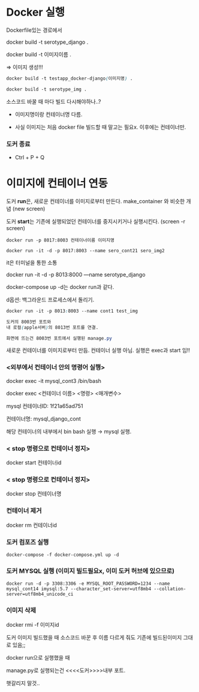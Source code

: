 
# Docker 실행 

Dockerfile있는 경로에서

docker build -t serotype_django .

docker build  -t   이미지이름 .

⇒ 이미지 생성!!!

```css
docker build -t testapp_docker-django(이미지명) .

docker build -t serotype_img .
```

소스코드 바꿀 때 마다 빌드 다시해야하나..?

- 이미지명이랑 컨테이너명 다름.

- 사실 이미지는 처음 docker file 빌드할 때 말고는 필요x. 이후에는 컨테이너만.

### 도커 종료
- Ctrl + P + Q

# 이미지에 컨테이너 연동 

도커 **run**은, 새로운 컨테이너를 이미지로부터 만든다. make_container 와 비슷한 개념 (new screen)

도커 **start**는 기존에 실행되었던 컨테이너를 중지시키거나 실행시킨다.  (screen -r screen)

```
docker run -p 8017:8003 컨테이너이름 이미지명

docker run -it -d -p 8017:8003 --name sero_cont21 sero_img2
```
it은 터미널을 통한 소통

docker run -it -d -p 8013:8000 —name serotype_django

docker-compose up -d는 docker run과 같다.

d옵션: 백그라운드 프로세스에서 돌리기.

```css
docker run -it -p 8013:8003 --name cont1 test_img

도커의 8003번 포트와
내 로컬(apple서버)의 8013번 포트를 연결.

화면에 뜨는건 8003번 포트에서 실행된 manage.py

```

새로운 컨테이너를 이미지로부터 만듬. 컨테이너 실행 아님. 실행은 exec과 start 임!!

### <외부에서 컨테이너 안의 명령어 실행>

docker exec -it mysql_cont3 /bin/bash

docker exec <컨테이너 이름> <명령> <매개변수> 

mysql 컨테이너ID: 1f21a65ad751

컨테이너명: mysql_django_cont

해당 컨테이너의 내부에서 bin bash 실행 → mysql 실행.

### < stop 명령으로 컨테이너 정지>

docker start 컨테이너id 

### < stop 명령으로 컨테이너 정지>

docker stop 컨테이너명

### **컨테이너 제거**

docker rm 컨테이너id

### 도커 컴포즈 실행
```
docker-compose -f docker-compose.yml up -d
```
### 도커 MYSQL  실행 (이미지 빌드필요x, 이미 도커 허브에 있으므로)
```
docker run -d -p 3308:3306 -e MYSQL_ROOT_PASSWORD=1234 --name mysql_cont14 imysql:5.7 --character_set-server=utf8mb4 --collation-server=utf8mb4_unicode_ci
```
### 이미지 삭제

docker rmi -f 이미지id

도커 이미지 빌드했을 때  소스코드 바꾼 후 이름 다르게 줘도 기존에 빌드된이미지 그대로 있음;;

 docker run으로 실행했을 때

manage.py로 실행되는건 <<<<도커>>>>내부 포트.

햇갈리지 말것..
